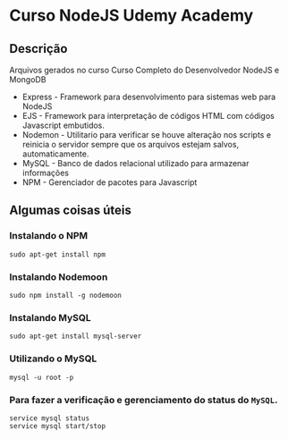 # Curso NodeJS Udemy Academy

## Descrição
Arquivos gerados no curso Curso Completo do Desenvolvedor NodeJS e MongoDB

 - Express - Framework para desenvolvimento para sistemas web para NodeJS
 - EJS - Framework para interpretação de códigos HTML com códigos Javascript embutidos. 
 - Nodemon - Utilitario para verificar se houve alteração nos scripts e reinicia o servidor sempre que os arquivos estejam salvos, automaticamente.
 - MySQL - Banco de dados relacional utilizado para armazenar informações
 - NPM - Gerenciador de pacotes para Javascript

## Algumas coisas úteis

### Instalando o NPM
```shell
sudo apt-get install npm
```
### Instalando Nodemoon
```shell
sudo npm install -g nodemoon
```
### Instalando MySQL 
```shell
sudo apt-get install mysql-server
```
### Utilizando o MySQL
```shell
mysql -u root -p
```

### Para fazer a verificação e gerenciamento do status do `MySQL`.
```shell
service mysql status
service mysql start/stop
```